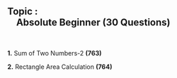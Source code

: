## **Topic :** <br/>&#160;&#160;&#160;&#160;Absolute Beginner (30 Questions)

<br/>

**1.** Sum of Two Numbers-2 **(763)**

**2.** Rectangle Area Calculation **(764)**

